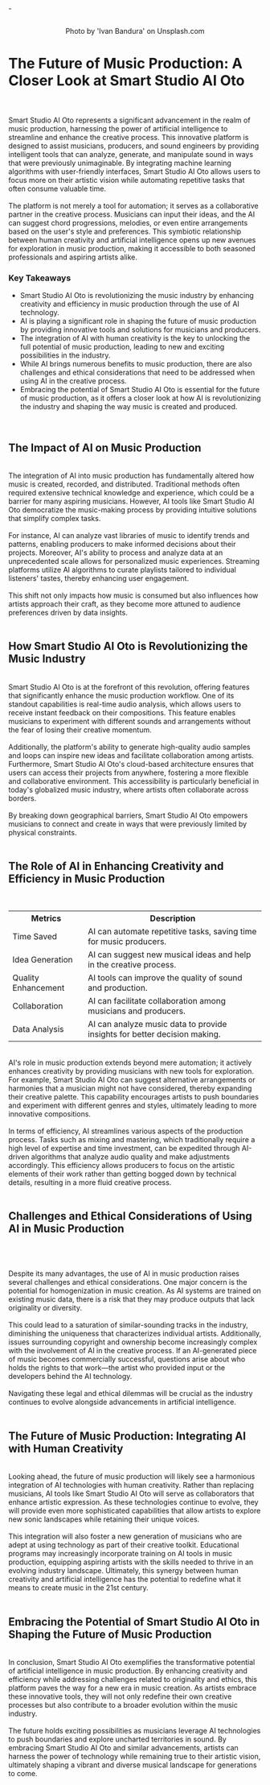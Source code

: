<p>-<!-- x-tinymce/html --></p>
<p><img id="image1" class="inline-flex items-center justify-center mb-4" src="https://images.unsplash.com/photo-1605648916361-9bc12ad6a569?crop=entropy&amp;cs=srgb&amp;fm=jpg&amp;ixid=M3w0MDY0MzJ8MHwxfHNlYXJjaHwyfHxWb2ljZSUyMGFzc2lzdGFudHxlbnwwfDB8fHwxNzQ4NTA0ODA3fDA&amp;ixlib=rb-4.1.0&amp;q=85&amp;w=900" alt="" /></p>
<center><span id="copyright">Photo by 'Ivan Bandura' on Unsplash.com</span></center>
<h1 id="block-h1-1">The Future of Music Production: A Closer Look at Smart Studio AI Oto</h1>
<p><br /><br />Smart Studio AI Oto represents a significant advancement in the realm of music production, harnessing the power of artificial intelligence to streamline and enhance the creative process. This innovative platform is designed to assist musicians, producers, and sound engineers by providing intelligent tools that can analyze, generate, and manipulate sound in ways that were previously unimaginable. By integrating machine learning algorithms with user-friendly interfaces, Smart Studio AI Oto allows users to focus more on their artistic vision while automating repetitive tasks that often consume valuable time. <br /><br />The platform is not merely a tool for automation; it serves as a collaborative partner in the creative process. Musicians can input their ideas, and the AI can suggest chord progressions, melodies, or even entire arrangements based on the user's style and preferences. This symbiotic relationship between human creativity and artificial intelligence opens up new avenues for exploration in music production, making it accessible to both seasoned professionals and aspiring artists alike.</p>
<h3 id="block-h3-1">Key Takeaways</h3>
<ul>
<li>Smart Studio AI Oto is revolutionizing the music industry by enhancing creativity and efficiency in music production through the use of AI technology.</li>
<li>AI is playing a significant role in shaping the future of music production by providing innovative tools and solutions for musicians and producers.</li>
<li>The integration of AI with human creativity is the key to unlocking the full potential of music production, leading to new and exciting possibilities in the industry.</li>
<li>While AI brings numerous benefits to music production, there are also challenges and ethical considerations that need to be addressed when using AI in the creative process.</li>
<li>Embracing the potential of Smart Studio AI Oto is essential for the future of music production, as it offers a closer look at how AI is revolutionizing the industry and shaping the way music is created and produced.</li>
</ul>
<p>&nbsp;</p>
<h2 id="block-h2-1">The Impact of AI on Music Production</h2>
<p><br />The integration of AI into music production has fundamentally altered how music is created, recorded, and distributed. Traditional methods often required extensive technical knowledge and experience, which could be a barrier for many aspiring musicians. However, AI tools like Smart Studio AI Oto democratize the music-making process by providing intuitive solutions that simplify complex tasks. <br /><br />For instance, AI can analyze vast libraries of music to identify trends and patterns, enabling producers to make informed decisions about their projects. Moreover, AI's ability to process and analyze data at an unprecedented scale allows for personalized music experiences. Streaming platforms utilize AI algorithms to curate playlists tailored to individual listeners' tastes, thereby enhancing user engagement. <br /><br />This shift not only impacts how music is consumed but also influences how artists approach their craft, as they become more attuned to audience preferences driven by data insights.<br /><br /></p>
<h2 id="block-h2-2">How Smart Studio AI Oto is Revolutionizing the Music Industry</h2>
<p><br />Smart Studio AI Oto is at the forefront of this revolution, offering features that significantly enhance the music production workflow. One of its standout capabilities is real-time audio analysis, which allows users to receive instant feedback on their compositions. This feature enables musicians to experiment with different sounds and arrangements without the fear of losing their creative momentum. <br /><br />Additionally, the platform's ability to generate high-quality audio samples and loops can inspire new ideas and facilitate collaboration among artists. Furthermore, Smart Studio AI Oto's cloud-based architecture ensures that users can access their projects from anywhere, fostering a more flexible and collaborative environment. This accessibility is particularly beneficial in today's globalized music industry, where artists often collaborate across borders. <br /><br />By breaking down geographical barriers, Smart Studio AI Oto empowers musicians to connect and create in ways that were previously limited by physical constraints.<br /><br /></p>
<h2 id="block-h2-3">The Role of AI in Enhancing Creativity and Efficiency in Music Production</h2>
<p>&nbsp;</p>
<table>
<tbody>
<tr>
<th>Metrics</th>
<th>Description</th>
</tr>
<tr>
<td>Time Saved</td>
<td>AI can automate repetitive tasks, saving time for music producers.</td>
</tr>
<tr>
<td>Idea Generation</td>
<td>AI can suggest new musical ideas and help in the creative process.</td>
</tr>
<tr>
<td>Quality Enhancement</td>
<td>AI tools can improve the quality of sound and production.</td>
</tr>
<tr>
<td>Collaboration</td>
<td>AI can facilitate collaboration among musicians and producers.</td>
</tr>
<tr>
<td>Data Analysis</td>
<td>AI can analyze music data to provide insights for better decision making.</td>
</tr>
</tbody>
</table>
<p><br />AI's role in music production extends beyond mere automation; it actively enhances creativity by providing musicians with new tools for exploration. For example, Smart Studio AI Oto can suggest alternative arrangements or harmonies that a musician might not have considered, thereby expanding their creative palette. This capability encourages artists to push boundaries and experiment with different genres and styles, ultimately leading to more innovative compositions. <br /><br />In terms of efficiency, AI streamlines various aspects of the production process. Tasks such as mixing and mastering, which traditionally require a high level of expertise and time investment, can be expedited through AI-driven algorithms that analyze audio quality and make adjustments accordingly. This efficiency allows producers to focus on the artistic elements of their work rather than getting bogged down by technical details, resulting in a more fluid creative process.<br /><br /></p>
<h2 id="block-h2-4">Challenges and Ethical Considerations of Using AI in Music Production</h2>
<p><br /><br /><img id="image2" src="https://images.unsplash.com/photo-1534511902651-6ab0ce131f2a?crop=entropy&amp;cs=tinysrgb&amp;fit=max&amp;fm=jpg&amp;ixid=M3w1MjQ0NjR8MHwxfHNlYXJjaHw4fHxzbWFydC1zdHVkaW8tYWktb3RvfGVufDB8MHx8fDE3NDg1MDQ4NDJ8MA&amp;ixlib=rb-4.1.0&amp;q=80&amp;w=1080&amp;w=900" alt="" /><br /><br />Despite its many advantages, the use of AI in music production raises several challenges and ethical considerations. One major concern is the potential for homogenization in music creation. As AI systems are trained on existing music data, there is a risk that they may produce outputs that lack originality or diversity. <br /><br />This could lead to a saturation of similar-sounding tracks in the industry, diminishing the uniqueness that characterizes individual artists. Additionally, issues surrounding copyright and ownership become increasingly complex with the involvement of AI in the creative process. If an AI-generated piece of music becomes commercially successful, questions arise about who holds the rights to that work&mdash;the artist who provided input or the developers behind the AI technology. <br /><br />Navigating these legal and ethical dilemmas will be crucial as the industry continues to evolve alongside advancements in artificial intelligence.<br /><br /></p>
<h2 id="block-h2-5">The Future of Music Production: Integrating AI with Human Creativity</h2>
<p><br />Looking ahead, the future of music production will likely see a harmonious integration of AI technologies with human creativity. Rather than replacing musicians, AI tools like Smart Studio AI Oto will serve as collaborators that enhance artistic expression. As these technologies continue to evolve, they will provide even more sophisticated capabilities that allow artists to explore new sonic landscapes while retaining their unique voices. <br /><br />This integration will also foster a new generation of musicians who are adept at using technology as part of their creative toolkit. Educational programs may increasingly incorporate training on AI tools in music production, equipping aspiring artists with the skills needed to thrive in an evolving industry landscape. Ultimately, this synergy between human creativity and artificial intelligence has the potential to redefine what it means to create music in the 21st century.<br /><br /></p>
<h2 id="block-h2-6">Embracing the Potential of Smart Studio AI Oto in Shaping the Future of Music Production</h2>
<p><br />In conclusion, Smart Studio AI Oto exemplifies the transformative potential of artificial intelligence in music production. By enhancing creativity and efficiency while addressing challenges related to originality and ethics, this platform paves the way for a new era in music creation. As artists embrace these innovative tools, they will not only redefine their own creative processes but also contribute to a broader evolution within the music industry. <br /><br />The future holds exciting possibilities as musicians leverage AI technologies to push boundaries and explore uncharted territories in sound. By embracing Smart Studio AI Oto and similar advancements, artists can harness the power of technology while remaining true to their artistic vision, ultimately shaping a vibrant and diverse musical landscape for generations to come.</p>
